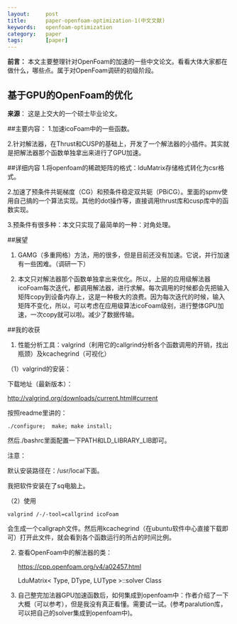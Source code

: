 ```yaml
---
layout:     post
title:      paper-openfoam-optimization-1(中文文献)
keywords:   openfoam-optimization
category:   paper
tags:       [paper]
---
```


**前言：**
	本文主要整理针对OpenFoam的加速的一些中文论文。看看大体大家都在做什么，哪些点。属于对OpenFoam调研的初级阶段。

## 基于GPU的OpenFoam的优化
**来源**：
这是上交大的一个硕士毕业论文。

##主要内容：
1.加速icoFoam中的一些函数。

2.针对解法器，在Thrust和CUSP的基础上，开发了一个解法器的小插件。其实就是把解法器那个函数单独拿出来进行了GPU加速。

##详细内容
1.将openfoam的稀疏矩阵的格式：lduMatrix存储格式转化为csr格式。

2.加速了预条件共轭梯度（CG）和预条件稳定双共轭（PBiCG）。里面的spmv使用自己搞的一个算法实现。其他的dot操作等，直接调用thrust库和cusp库中的函数实现。

3.预条件有很多种：本文只实现了最简单的一种：对角处理。

##展望
1. GAMG（多重网格）方法，用的很多，但是目前还没有加速。它说，并行加速有一些困难。（调研一下）

2.  本文只对解法器那个函数单独拿出来优化。所以，上层的应用级解法器icoFoam每次迭代，都调用解法器，进行求解。每次调用的时候都会先把输入矩阵copy到设备内存上，这是一种极大的浪费。因为每次迭代的时候，输入矩阵不变化，所以，可以考虑在应用级算法icoFoam级别，进行整体GPU加速，一次copy就可以啦。减少了数据传输。


##我的收获
1. 性能分析工具：valgrind（利用它的callgrind分析各个函数调用的开销，找出瓶颈）及kcachegrind（可视化）

（1）valgrind的安装：

下载地址（最新版本）：

http://valgrind.org/downloads/current.html#current

按照readme里讲的：


	./configure;  make; make install;
然后./bashrc里面配置一下PATH和LD_LIBRARY_LIB即可。

注意：

默认安装路径在：/usr/local下面。

我把软件安装在了sq电脑上。

（2）使用


	valgrind /-/-tool=callgrind icoFoam
会生成一个callgraph文件。然后用kcachegrind（在ubuntu软件中心直接下载即可）打开此文件，就会看到各个函数运行的所占的时间比例。

2. 查看OpenFoam中的解法器的类：

	https://cpp.openfoam.org/v4/a02457.html
	
	LduMatrix< Type, DType, LUType >::solver Class 
	
3. 自己整完加法器GPU加速函数后，如何集成到openfoam中：作者介绍了一下大概（可以参考），但是我没有真正看懂。需要试一试。(参考paralution库，可以把自己的solver集成到openfoam中)。



